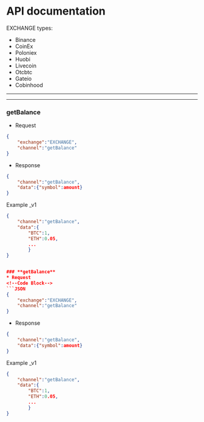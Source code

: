 <!--Heading-->
# **API documentation**

EXCHANGE types:
<!--UL-->
* Binance
* CoinEx
* Poloniex
* Huobi
* Livecoin
* Otcbtc
* Gateio
* Cobinhood

---
---
### **getBalance**
* Request
<!--Code Block-->
```JSON
{
    "exchange":"EXCHANGE",
    "channel":"getBalance"
}
```
* Response
<!--Code Block-->
```JSON
{
    "channel":"getBalance",
    "data":{"symbol":amount}
}
```
Example _v1
```JSON
{
    "channel":"getBalance",
    "data":{
        "BTC":1,
        "ETH":0.05,
        ...
        }
}


### **getBalance**
* Request
<!--Code Block-->
```JSON
{
    "exchange":"EXCHANGE",
    "channel":"getBalance"
}
```
* Response
<!--Code Block-->
```JSON
{
    "channel":"getBalance",
    "data":{"symbol":amount}
}
```
Example _v1
```JSON
{
    "channel":"getBalance",
    "data":{
        "BTC":1,
        "ETH":0.05,
        ...
        }
}